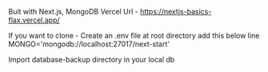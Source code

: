 Buit with Next.js, MongoDB
Vercel Url - https://nextjs-basics-flax.vercel.app/

If you want to clone -
Create an .env file at root directory add this below line
MONGO='mongodb://localhost:27017/next-start'

Import database-backup directory in your local db 






